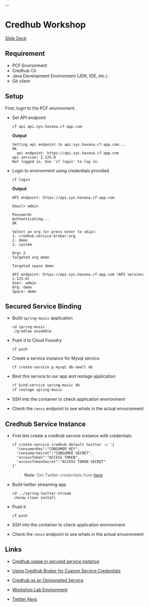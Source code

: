 --

# Credhub Workshop

[Slide Deck](credhub-workshop.pdf)

## Requirement

- PCF Environment
- Credhub Cli
- Java Development Environment (JDK, IDE, etc.)
- Git client

## Setup

First, login to the PCF environment.

- Set API endpoint

  ```
  cf api api.sys.havana.cf-app.com
  ```

  **Output**

  ```
  Setting api endpoint to api.sys.havana.cf-app.com...
  OK
    api endpoint: https://api.sys.havana.cf-app.com
  api version: 2.125.0
  Not logged in. Use 'cf login' to log in.
  ```

- Login to environment using credentials provided

  ```
  cf login
  ```

  **Output**

  ```
  API endpoint: https://api.sys.havana.cf-app.com

  Email> admin

  Password>
  Authenticating...
  OK

  Select an org (or press enter to skip):
  1. credhub-service-broker-org
  2. demo
  3. system

  Org> 2
  Targeted org demo

  Targeted space demo

  API endpoint: https://api.sys.havana.cf-app.com (API version: 2.125.0)
  User: admin
  Org: demo
  Space: demo

  ```

## Secured Service Binding

- Build `spring-music` application
  ```
  cd spring-music
  ./gradlew assemble
  ```
- Push it to Cloud Foundry
  ```
  cf push
  ```
- Create a service instance for Mysql service

  ```
  cf create-service p.mysql db-small db
  ```

- Bind this service to our app and restage application

  ```bash
  cf bind-service spring-music db
  cf restage spring-music
  ```

- SSH into the container to check application environment
- Check the `/envs` endpoint to see whats in the actual envuronment

## Credhub Service Instance

- First lets create a credhub service instance with credentials

  ```
  cf create-service credhub default twitter -c '{
    "consumerKey":"CONSUMER KEY",
    "consumerSecret":"CONSUMER SECRET",
    "accessToken":"ACCESS TOKEN",
    "accessTokenSecret":"ACCESS TOKEN SECRET"
  }'
  ```

  > **Note**: Get Twitter credentials from [here](twitter.md)

- Build twitter streaming app

  ```
  cd ../spring-twitter-stream
  ./mvnw clean install
  ```

- Push it
  ```
  cf push
  ```
- SSH into the container to check application environment
- Check the `/envs` endpoint to see whats in the actual envuronment

## Links

- [Credhub usage in secured service instance](https://content.pivotal.io/blog/enterprise-architects-its-time-to-learn-how-the-credhub-service-broker-applies-the-principle-of-least-privilege-to-your-secrets)

- [Using Credhub Broker for Custom Service Credentials](https://docs.pivotal.io/credhub-service-broker/using.html)

- [Credhub as an Opinionated Service](https://medium.com/@srinivasan.surprise/credhub-as-an-opinionated-service-8336442fb2bc)
- [Workshop Lab Environment](workshop.md)
- [Twitter Keys](twitter.md)
